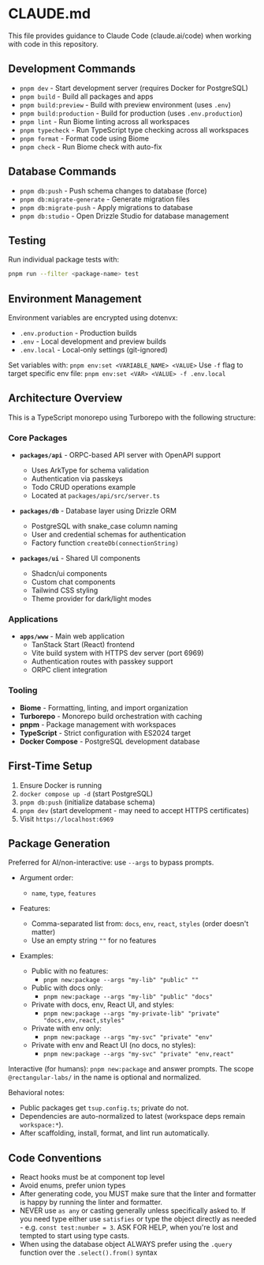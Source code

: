 # CLAUDE.md

This file provides guidance to Claude Code (claude.ai/code) when working with code in this repository.

## Development Commands

- `pnpm dev` - Start development server (requires Docker for PostgreSQL)
- `pnpm build` - Build all packages and apps
- `pnpm build:preview` - Build with preview environment (uses `.env`)
- `pnpm build:production` - Build for production (uses `.env.production`)
- `pnpm lint` - Run Biome linting across all workspaces
- `pnpm typecheck` - Run TypeScript type checking across all workspaces
- `pnpm format` - Format code using Biome
- `pnpm check` - Run Biome check with auto-fix

## Database Commands

- `pnpm db:push` - Push schema changes to database (force)
- `pnpm db:migrate-generate` - Generate migration files
- `pnpm db:migrate-push` - Apply migrations to database
- `pnpm db:studio` - Open Drizzle Studio for database management

## Testing

Run individual package tests with:

```bash
pnpm run --filter <package-name> test
```

## Environment Management

Environment variables are encrypted using dotenvx:

- `.env.production` - Production builds
- `.env` - Local development and preview builds  
- `.env.local` - Local-only settings (git-ignored)

Set variables with: `pnpm env:set <VARIABLE_NAME> <VALUE>`
Use `-f` flag to target specific env file: `pnpm env:set <VAR> <VALUE> -f .env.local`

## Architecture Overview

This is a TypeScript monorepo using Turborepo with the following structure:

### Core Packages

- **`packages/api`** - ORPC-based API server with OpenAPI support
  - Uses ArkType for schema validation
  - Authentication via passkeys
  - Todo CRUD operations example
  - Located at `packages/api/src/server.ts`

- **`packages/db`** - Database layer using Drizzle ORM
  - PostgreSQL with snake_case column naming
  - User and credential schemas for authentication
  - Factory function `createDb(connectionString)`

- **`packages/ui`** - Shared UI components
  - Shadcn/ui components
  - Custom chat components
  - Tailwind CSS styling
  - Theme provider for dark/light modes

### Applications

- **`apps/www`** - Main web application
  - TanStack Start (React) frontend
  - Vite build system with HTTPS dev server (port 6969)
  - Authentication routes with passkey support
  - ORPC client integration

### Tooling

- **Biome** - Formatting, linting, and import organization
- **Turborepo** - Monorepo build orchestration with caching
- **pnpm** - Package management with workspaces
- **TypeScript** - Strict configuration with ES2024 target
- **Docker Compose** - PostgreSQL development database

## First-Time Setup

1. Ensure Docker is running
2. `docker compose up -d` (start PostgreSQL)
3. `pnpm db:push` (initialize database schema)
4. `pnpm dev` (start development - may need to accept HTTPS certificates)
5. Visit `https://localhost:6969`

## Package Generation

Preferred for AI/non-interactive: use `--args` to bypass prompts.

- Argument order:
  - `name`, `type`, `features`

- Features:
  - Comma-separated list from: `docs`, `env`, `react`, `styles` (order doesn't matter)
  - Use an empty string `""` for no features

- Examples:
  - Public with no features:
    - `pnpm new:package --args "my-lib" "public" ""`
  - Public with docs only:
    - `pnpm new:package --args "my-lib" "public" "docs"`
  - Private with docs, env, React UI, and styles:
    - `pnpm new:package --args "my-private-lib" "private" "docs,env,react,styles"`
  - Private with env only:
    - `pnpm new:package --args "my-svc" "private" "env"`
  - Private with env and React UI (no docs, no styles):
    - `pnpm new:package --args "my-svc" "private" "env,react"`

Interactive (for humans): `pnpm new:package` and answer prompts. The scope `@rectangular-labs/` in the name is optional and normalized.

Behavioral notes:

- Public packages get `tsup.config.ts`; private do not.
- Dependencies are auto-normalized to latest (workspace deps remain `workspace:*`).
- After scaffolding, install, format, and lint run automatically.

## Code Conventions

- React hooks must be at component top level
- Avoid enums, prefer union types
- After generating code, you MUST make sure that the linter and formatter is happy by running the linter and formatter.
- NEVER use `as any` or casting generally unless specifically asked to. If you need type either use `satisfies` or type the object directly as needed - e.g. `const test:number = 3`. ASK FOR HELP, when you're lost and tempted to start using type casts.
- When using the database object ALWAYS prefer using the `.query` function over the `.select().from()` syntax
